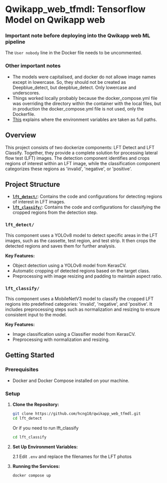 # Qwikapp_web_tfmdl: Tensorflow Model on Qwikapp web

### Important note before deploying into the Qwikapp web ML pipeline

The `User nobody` line in the Docker file needs to be uncommented.

### Other important notes

- The models were capitalised, and docker do not allowe image names except in lowercase. So, they should not be created as Deepblue\_detect, but deepblue\_detect. Only lowercase and underscores.
- Things worked locally probably because the docker\_compose.yml file was overriding the directory within the container with the local files, but in production the docker\_compose.yml file is not used, only the Dockerfile.
- [This](https://github.com/ImperialCollegeLondon/qwikapp_ai_model_template/blob/main/README.md#wait-where-are-my-inputs) explains where the environment variables are taken as full paths.


## Overview
This project consists of two dockerize components: LFT Detect and LFT Classify. Together, they provide a complete solution for processing lateral flow test (LFT) images. The detection component identifies and crops regions of interest within an LFT image, while the classification component categorizes these regions as 'invalid', 'negative', or 'positive'.


## Project Structure

- **[`lft_detect/`](./lft_detect/)**: Contains the code and configurations for detecting regions of interest in LFT images.
- **[`lft_classify/`](./lft_classify/)**: Contains the code and configurations for classifying the cropped regions from the detection step.

### `lft_detect/`
This component uses a YOLOv8 model to detect specific areas in the LFT images, such as the cassette, test region, and test strip. It then crops the detected regions and saves them for further analysis.


**Key Features:**

- Object detection using a YOLOv8 model from KerasCV.
- Automatic cropping of detected regions based on the target class.
- Preprocessing with image resizing and padding to maintain aspect ratio.

### `lft_classify/`

This component uses a MobileNetV3 model to classify the cropped LFT regions into predefined categories: 'invalid', 'negative', and 'positive'. It includes preprocessing steps such as normalization and resizing to ensure consistent input to the model.

**Key Features:**

- Image classification using a Classifier model from KerasCV.
- Preprocessing with normalization and resizing.

## Getting Started

### Prerequisites

- Docker and Docker Compose installed on your machine.

### Setup

1. **Clone the Repository:**

   ```bash
   git clone https://github.com/hcng10/qwikapp_web_tfmdl.git
   cd lft_detect
   ```
   Or if you need to run lft_classify

   ```bash
   cd lft_classify
   ```

2. **Set Up Environment Variables:**
   
   2.1 Edit `.env` and replace the filenames for the LFT photos
   
3. **Running the Services:**
   
      ```bash
      docker compose up
      ```

